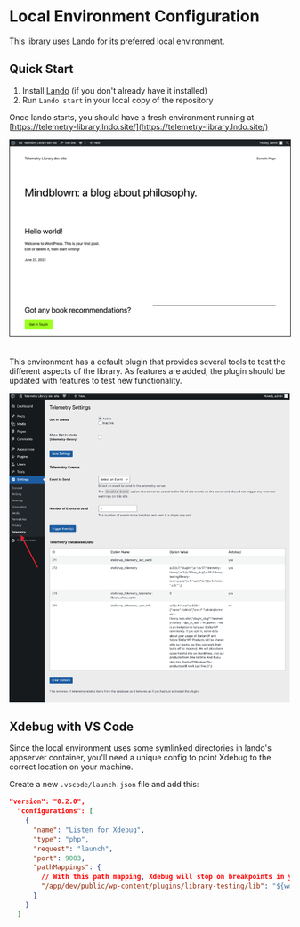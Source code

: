 # Local Environment Configuration

This library uses Lando for its preferred local environment.

## Quick Start
1. Install [Lando](https://lando.dev) (if you don't already have it installed)
2. Run `Lando start` in your local copy of the repository

Once lando starts, you should have a fresh environment running at [https://telemetry-library.lndo.site/](https://telemetry-library.lndo.site/)

<img src="img/new-environment.png" alt="A newly created local environment" style="width: 800px; border:1px solid;margin-bottom: 20px;">


This environment has a default plugin that provides several tools to test the different aspects of the library. As features are added, the plugin should be updated with features to test new functionality.

![The local plugin used to test all functionality related to the library](img/telemetry-test-plugin.png)

## Xdebug with VS Code

Since the local environment uses some symlinked directories in lando's appserver container, you'll need a unique config to point Xdebug to the correct location on your machine.

Create a new `.vscode/launch.json` file and add this:
```json
"version": "0.2.0",
  "configurations": [
    {
      "name": "Listen for Xdebug",
      "type": "php",
      "request": "launch",
      "port": 9003,
      "pathMappings": {
		// With this path mapping, Xdebug will stop on breakpoints in your workspace root.
        "/app/dev/public/wp-content/plugins/library-testing/lib": "${workspaceRoot}"
      }
    }
  ]
```
